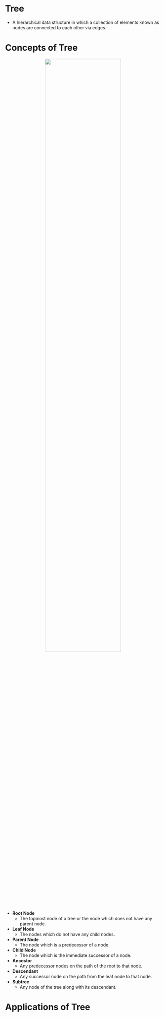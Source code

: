 # Tree
- A hierarchical data structure in which a collection of elements known as nodes are connected to each other via edges.

# Concepts of Tree
<div align="center">
  <img src="https://github.com/TIBBOH17/CS/assets/121493257/ca52a34e-4b5e-48e6-9716-99bec4b75709" width="70%">
</div>

- **Root Node**
    - The topmost node of a tree or the node which does not have any parent node.
- **Leaf Node**
    - The nodes which do not have any child nodes.
- **Parent Node**
    - The node which is a predecessor of a node.
- **Child Node**
    - The node which is the immediate successor of a node.
- **Ancestor**
    - Any predecessor nodes on the path of the root to that node.
- **Descendant**
    - Any successor node on the path from the leaf node to that node.
- **Subtree**
    - Any node of the tree along with its descendant.
 
# Applications of Tree
